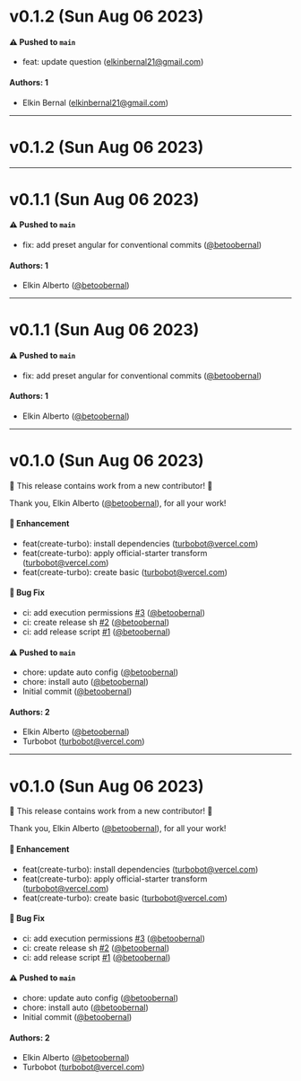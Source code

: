 # v0.1.2 (Sun Aug 06 2023)

#### ⚠️ Pushed to `main`

- feat: update question (elkinbernal21@gmail.com)

#### Authors: 1

- Elkin Bernal (elkinbernal21@gmail.com)

---

# v0.1.2 (Sun Aug 06 2023)



---

# v0.1.1 (Sun Aug 06 2023)

#### ⚠️ Pushed to `main`

- fix: add preset angular for conventional commits ([@betoobernal](https://github.com/betoobernal))

#### Authors: 1

- Elkin Alberto ([@betoobernal](https://github.com/betoobernal))

---

# v0.1.1 (Sun Aug 06 2023)

#### ⚠️ Pushed to `main`

- fix: add preset angular for conventional commits ([@betoobernal](https://github.com/betoobernal))

#### Authors: 1

- Elkin Alberto ([@betoobernal](https://github.com/betoobernal))

---

# v0.1.0 (Sun Aug 06 2023)

:tada: This release contains work from a new contributor! :tada:

Thank you, Elkin Alberto ([@betoobernal](https://github.com/betoobernal)), for all your work!

#### 🚀 Enhancement

- feat(create-turbo): install dependencies (turbobot@vercel.com)
- feat(create-turbo): apply official-starter transform (turbobot@vercel.com)
- feat(create-turbo): create basic (turbobot@vercel.com)

#### 🐛 Bug Fix

- ci: add execution permissions [#3](https://github.com/betoobernal/turborepo/pull/3) ([@betoobernal](https://github.com/betoobernal))
- ci: create release sh [#2](https://github.com/betoobernal/turborepo/pull/2) ([@betoobernal](https://github.com/betoobernal))
- ci: add release script [#1](https://github.com/betoobernal/turborepo/pull/1) ([@betoobernal](https://github.com/betoobernal))

#### ⚠️ Pushed to `main`

- chore: update auto config ([@betoobernal](https://github.com/betoobernal))
- chore: install auto ([@betoobernal](https://github.com/betoobernal))
- Initial commit ([@betoobernal](https://github.com/betoobernal))

#### Authors: 2

- Elkin Alberto ([@betoobernal](https://github.com/betoobernal))
- Turbobot (turbobot@vercel.com)

---

# v0.1.0 (Sun Aug 06 2023)

:tada: This release contains work from a new contributor! :tada:

Thank you, Elkin Alberto ([@betoobernal](https://github.com/betoobernal)), for all your work!

#### 🚀 Enhancement

- feat(create-turbo): install dependencies (turbobot@vercel.com)
- feat(create-turbo): apply official-starter transform (turbobot@vercel.com)
- feat(create-turbo): create basic (turbobot@vercel.com)

#### 🐛 Bug Fix

- ci: add execution permissions [#3](https://github.com/betoobernal/turborepo/pull/3) ([@betoobernal](https://github.com/betoobernal))
- ci: create release sh [#2](https://github.com/betoobernal/turborepo/pull/2) ([@betoobernal](https://github.com/betoobernal))
- ci: add release script [#1](https://github.com/betoobernal/turborepo/pull/1) ([@betoobernal](https://github.com/betoobernal))

#### ⚠️ Pushed to `main`

- chore: update auto config ([@betoobernal](https://github.com/betoobernal))
- chore: install auto ([@betoobernal](https://github.com/betoobernal))
- Initial commit ([@betoobernal](https://github.com/betoobernal))

#### Authors: 2

- Elkin Alberto ([@betoobernal](https://github.com/betoobernal))
- Turbobot (turbobot@vercel.com)
